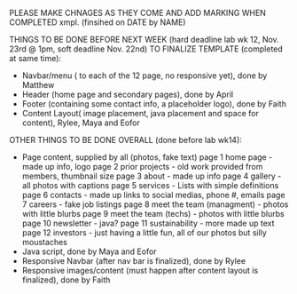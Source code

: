 PLEASE MAKE CHNAGES AS THEY COME AND ADD MARKING WHEN COMPLETED xmpl. (finsihed on DATE by NAME)

THINGS TO BE DONE BEFORE NEXT WEEK (hard deadline lab wk 12, Nov. 23rd @ 1pm, soft deadline Nov. 22nd) TO FINALIZE TEMPLATE (completed at same time):
- Navbar/menu ( to each of the 12 page, no responsive yet), done by Matthew
- Header (home page and secondary pages), done by April
- Footer (containing some contact info, a placeholder logo), done by Faith
- Content Layout( image placement, java placement and space for content), Rylee, Maya and Eofor

OTHER THINGS TO BE DONE OVERALL (done before lab wk14):
- Page content, supplied by all (photos, fake text)
    page 1  home page
      - made up info, logo
    page 2  prior projects
      - old work provided from members, thumbnail size 
    page 3  about
      - made up info
    page 4  gallery
      - all photos with captions
    page 5  services
      - Lists with simple definitions
    page 6  contacts
      - made up links to social medias, phone #, emails
    page 7  careers
      - fake job listings 
    page 8  meet the team (managment)
      - photos with little blurbs 
    page 9  meet the team (techs)
      - photos with little blurbs 
    page 10  newsletter
      - java?
    page 11  sustainability
      - more made up text
    page 12  investors
      - just having a little fun, all of our photos but silly moustaches 
- Java script, done by Maya and Eofor
- Responsive Navbar (after nav bar is finalized), done by Rylee
- Responsive images/content (must happen after content layout is finalized), done by Faith
